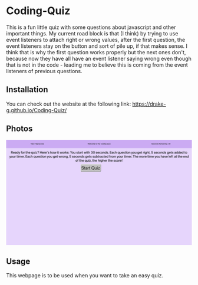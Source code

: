 # Coding-Quiz

This is a fun little quiz with some questions about javascript and other important things. My current road block is that (I think) by trying to use event listeners to attach right or wrong values, after the first question, the event listeners stay on the button and sort of pile up, if that makes sense. I think that is why the first question works properly but the next ones don't, because now they have all have an event listener saying wrong even though that is not in the code - leading me to believe this is coming from the event listeners of previous questions. 
## Installation

You can check out the website at the following link: https://drake-g.github.io/Coding-Quiz/

## Photos 
![screenshot](Images/coding-quiz.png)


## Usage

This webpage is to be used when you want to take an easy quiz.

